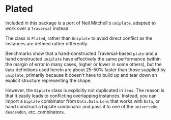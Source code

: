 # Plated

Included in this package is a port of Neil Mitchell's `uniplate`, adapted to work over a `Traversal` instead.

The class is `Plated`, rather than `Uniplate` to avoid direct conflict as the instances are defined rather differently.

Benchmarks show that a hand-constructed Traversal-based `plate` and a hand constructed `uniplate` have effectively the same performance (within the margin of error in many cases, higher or lower in some others), but the `Data` definitions used herein are about 25-50% faster than those supplied by `uniplate`, primarily because it doesn't have to build up and tear down an explicit structure representing the shape.

However, the `Biplate` class is explicitly not duplicated in `lens`. The reason is that it easily leads to conflicting overlapping instances. Instead, you can import a `biplate` combinator from `Data.Data.Lens` that works with `Data`, or hand construct a biplate combinator and pass it to one of the `universeOn`, `descendOn`, etc. combinators.